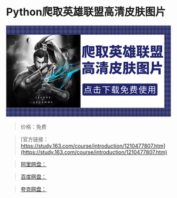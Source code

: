 # Python爬取英雄联盟高清皮肤图片

![img](../../../assets/study163/free/818ea52d678141b298aaab52ff5fc1b4.png)

> 价格：免费

> [官方链接：https://study.163.com/course/introduction/1210477807.htm](https://study.163.com/course/introduction/1210477807.htm)

> [阿里网盘：]()

> [百度网盘：]()

> [夸克网盘：]()
